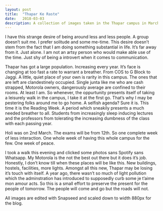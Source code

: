 ```yaml
---
layout: post
title:  "Thapar Ke Raste"
date:   2018-03-03
description: A collection of images taken in the Thapar campus in March 2018 during the Holi break along with friends, SS and SP. We among the only few remaining people at the campus as the rest took off to their home or onto a trek. 
---
```


<p class="intro"><span class="dropcap">I</span> have this strange desire of being around less and less people. A group doesn’t suit me. I prefer solitude and some me-time. This desire doesn’t stem from the fact that I am doing something substantial in life. It’s far away from it. Just alone. I am not an artsy person who would make able use of the time. Just shy of being a introvert when it comes to communication. </p>

Thapar has got a large population. Increasing every year. It’s face is changing at too fast a rate to warrant a breather. From COS to G Block to Jaggi. A little, quiet place of your own is rarity in this campus. The ones that are left are clandestinely occupied. Single junta like me who are cash strapped, Motorola owners, dangerously average are confined to their rooms. At least I am. So whenever, the oppurtunity presents itself of taking a leisurely walk in the campus, I take it at the first go. That’s why I may be pestering folks around me to go home. A selfish agenda? Sure it is. This time it is the Reading Week. A period which sneakily presents a much needed breather to all. Students from increasingly sleep inducing lectures and the professors from tolerating the increasing dumbness of the class with each passing year.

Holi was on 2nd March. The exams will be from 12th. So one complete week of less interaction. One whole week of having this whole campus for the few. One week of peace.

I took a walk this evening and clicked some photos sans Spotify sans Whatsapp. My Motorola is the not the best out there but it does it’s job. Honestly, I don’t know till when these places will be like this. New buildings, hostels, facilities, more lights. Amongst all this new, Thapar may be losing it’s touch with itself. A year ago, there wasn’t so much of light pollution which the adminstration has introduced to supposedly curb some je t’aime mon amour acts. So this is a small effort to preserve the present for the people of tomorrow. The people will come and go but the roads will not.

All images are edited with Snapseed and scaled down to width 880px for the blog.

<img src="{{ '/assets/img/thapar-ke-raste-1.jpg' | prepend: site.baseurl }}" alt=""> 

<img src="{{ '/assets/img/thapar-ke-raste-2.jpg' | prepend: site.baseurl }}" alt=""> 

<img src="{{ '/assets/img/thapar-ke-raste-3.jpg' | prepend: site.baseurl }}" alt=""> 

<img src="{{ '/assets/img/thapar-ke-raste-4.jpg' | prepend: site.baseurl }}" alt=""> 

<img src="{{ '/assets/img/thapar-ke-raste-5.jpg' | prepend: site.baseurl }}" alt=""> 

<img src="{{ '/assets/img/thapar-ke-raste-6.jpg' | prepend: site.baseurl }}" alt=""> 

<img src="{{ '/assets/img/thapar-ke-raste-7.jpg' | prepend: site.baseurl }}" alt=""> 

<img src="{{ '/assets/img/thapar-ke-raste-8.jpg' | prepend: site.baseurl }}" alt=""> 

<img src="{{ '/assets/img/thapar-ke-raste-9.jpg' | prepend: site.baseurl }}" alt=""> 

<img src="{{ '/assets/img/thapar-ke-raste-10.jpg' | prepend: site.baseurl }}" alt=""> 
